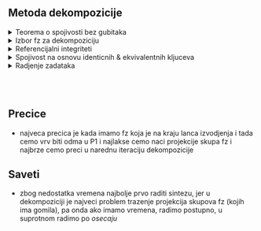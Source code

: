 ## Metoda dekompozicije

<details>
  <summary> Teorema o spojivosti bez gubitaka </summary> <br>
  
Ako je **kljuc jedne migriran u skup obelezja druge** onda imamo spoj bez gubitaka

</details>

<details>
  <summary> Izbor fz za dekompoziciju </summary> <br>
  
<details>
  <summary> Uvod i algoritam </summary> <br>
  
  - **P1** kriterijum je najstroziji i najbolji kriterijum, onda ide **P2** i onda **P3** 
  - poenta je da nadjemo najbolju fz:
    - ***najbolja fz*** je ona koja je u ***najboljem kriterijumu*** (ako imamo vise fz npr u najboljem tj. u P1, onda mozemo uzeti bilo koju od njih )
 
### Kako se zapravo to odlucuje

  - uzmemo jednu fz i ispostavi se da je ona u P1 => *nema potrebe proveravati druge*
  - a ako uzmemo prvu fz i vidimo da je u ona u P2, onda ne mozemo po njoj deliti jer ne znamo u kom su kriterijumu ostale fz 
  
### Algoritamski

  - iteriramo kroz sve fz i trazimo par (*fz:kriterijum*) sa **najboljim kriterijumom** (sto manjim, najbolji i najmanji je P1)
  - cim nadjemo jedan par koji ima kriterijum P1, tu radimo *break* i tu fz koristimo za dekomponovanje
   
### Napomene

  - ako smo videli da je neka fz u P1, mozemo je odma napisati tj. odma podeliti po njoj 
  - a ako nemamo ni jednu u P1, onda *za svaku fz moramo pokazati da nije u P1* da bi mogli izabrati neku u kriterijumu P2  

<br>

</details>

<details>
  <summary> Tumacenje definicija </summary> <br>

## Kriterijum P1

<details>
  <summary> Definicija </summary><br>

![image](https://user-images.githubusercontent.com/45834270/102245526-f56ad780-3efd-11eb-9ddf-ed989c6c6710.png)

</details>

  - A nije podskup Y samo kaze da moramo imati netrivijalnu fz
  - R nije podskup Y+ kaze: fz **ne sadrzi kljuc sa leve strane**, ovo je bitno
    - jer kasnije imamo *spajanje sema sa istim kljucem* ( i onda dobijemo da zapravo nista nismo uradili...) [slika](https://prnt.sc/w3ct65)
  - nece se prilikom dekompozicije izgubiti ni jedna fz (F1 unija F2 ekvivalentno sa roditeljskim F-om)
    - kada hocemo da pokazemo ovu ekvivalenciju, nije potrebno da pokazemo citavu nego samo da na usnovu unije F1 i F2 mozemo da odredimo sve fz koje postoje u F-u a ne postoje u (F1 unija F2) [slika](https://prnt.sc/w3cxc8)

<br>

## Kriterijum P2

<details>
  <summary> Definicija </summary> <br>
  
![image](https://user-images.githubusercontent.com/45834270/102245542-fa2f8b80-3efd-11eb-85b3-31af8cb8ef4b.png)

</details>

  - A nije podskup Y samo kaze da moramo imati netrivijalnu fz
  - AY pravi podskup od R kaze: sva obelezja s leve i s desne strane su podskup od R-a ali nisu ceo R
  - nece se prilikom dekompozicije izgubiti ni jedna fz (F1 unija F2 ekvivalentno sa roditeljskim F-om)
    - kada hocemo da pokazemo ovu ekvivalenciju, nije potrebno da pokazemo citavu nego samo da na usnovu unije F1 i F2 mozemo da odredimo sve fz koje postoje u F-u a ne postoje u (F1 unija F2) [slika](https://prnt.sc/w3cxc8)
    
<br>

## Kriterijum P3

<details>
  <summary> Definicija </summary> <br>
  
![image](https://user-images.githubusercontent.com/45834270/102249208-66ac8980-3f02-11eb-9e79-b65b1eeeff3f.png)

  - A nije podskup Y samo kaze da moramo imati netrivijalnu fz
  - R nije podskup Y+ kaze: fz **ne sadrzi kljuc sa leve strane**

</details>


</details>


</details>


<details>
  <summary> Referencijalni integriteti </summary> <br>

  - u nasim zadacima je potrebno da vidimo samo koji strani kljucevi postoje
  - to utvrdjujemo tako sto posmatramo parove izmedju sema relacije i gledamo da li **kljuc jedne nalazi u skupu obelezja druge**
  
</details>

<details>
  <summary> Spojivost na osnovu identicnih & ekvivalentnih kljuceva </summary> <br>

### Na osnovu identicnih

  - posmatramo da li neke od sema imaju identicne kljuceve ( bukvalno **iste kljuceve** ), ako imaju => *mozemo ih spojiti*

### Na osnovu ekvivalentnih kljuceva 
  
  - kljucevi su ekvivalentni ako imaju **jednake zatvarace**
  
</details>


<details>
  <summary> Radjenje zadataka </summary> <br>

  - nadjemo kljuc univerzalne seme relacije 
  - ako vidimo da imamo gubitak fz, znamo da dekomponovanjem po toj fz nismo ni u P1 ni u P2
  - odredjivanje kljuca i nf ne moramo pisati postupno, to se podrazumeva da znamo
 
 <details>
  <summary> Primer 2 </summary> <br>
  
![image](https://user-images.githubusercontent.com/45834270/102254215-a7a79c80-3f08-11eb-835b-ffaea7cfe623.png)
  
![image](https://user-images.githubusercontent.com/45834270/102254271-b55d2200-3f08-11eb-9173-8696b226af7c.png)

  
Dobili smo da zadovoljava P1, ono sto je bilo kljucno je da unija F-ova dece jeste ekvivalenetna sa roditeljskim F-om. E sad, zasto je tako ispalo:
  - kad posmatramo fz **A->B , vidimo da je B samo u ovoj fz s desne Z stane** i nigde se vise ne javlja, odnosno u ostalim fz nemamo B **sa leve strane**
    - to je fz ***na kraju lanaca izvodjenja***
    - B ima **jednu ulaznu granu i 0 izlaznih** i to znaci da je na kraju lanaca izvodjenja
  
</details>
 
</details>

<br> <br>

## Precice

  - najveca precica je kada imamo fz koja je na kraju lanca izvodjenja i tada cemo vrv biti odma u P1 i najlakse cemo naci projekcije skupa fz i najbrze cemo preci u narednu iteraciju dekompozicije 
  

## Saveti 

  - zbog nedostatka vremena najbolje prvo raditi sintezu, jer u dekompoziciji je najveci problem trazenje projekcija skupova fz (kojih ima gomila), pa onda ako imamo vremena, radimo postupno, u suprotnom radimo po *osecaju*
  
 
